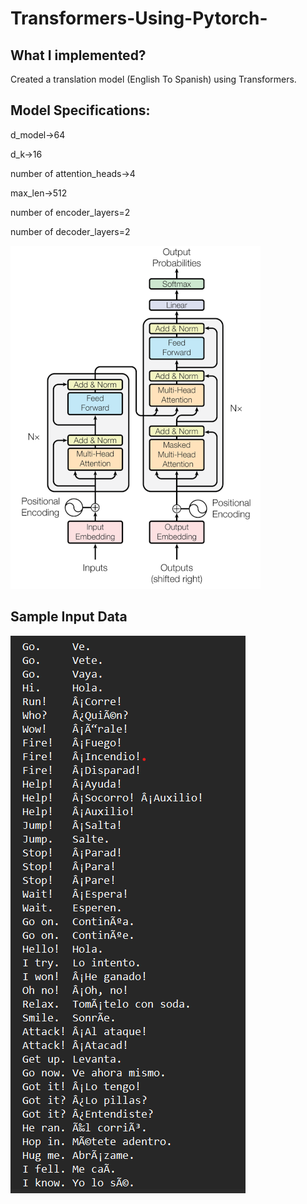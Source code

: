 # Transformers-Using-Pytorch-

## What I implemented?
Created a translation model (English To Spanish) using Transformers.

## Model Specifications:
d_model->64

d_k->16

number of attention_heads->4

max_len->512

number of encoder_layers=2

number of decoder_layers=2

![Alt text](/transformer_structure.png)

## Sample Input Data

![Alt text](/sample_input.png)
